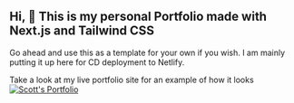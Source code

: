 ## Hi, 👋 This is my personal Portfolio made with Next.js and Tailwind CSS

Go ahead and use this as a template for your own if you wish. I am mainly putting it up here for CD deployment to Netlify.

Take a look at my live portfolio site for an example of how it looks
[![Scott's Portfolio](https://img.shields.io/badge/scott%20peters-123?style=for-the-badge&logo=linkedin&color=orange&label=portfolio)](https://www.scottpeters.dev)
